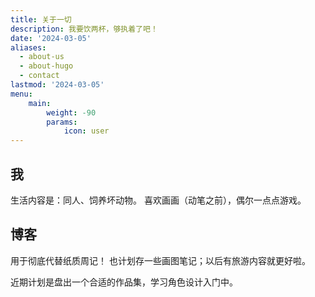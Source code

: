 ```yaml
---
title: 关于一切
description: 我要饮两杯，够执着了吧！
date: '2024-03-05'
aliases:
  - about-us
  - about-hugo
  - contact
lastmod: '2024-03-05'
menu:
    main: 
        weight: -90
        params:
            icon: user
---
```

## 我

生活内容是：同人、饲养坏动物。
喜欢画画（动笔之前），偶尔一点点游戏。

## 博客

用于彻底代替纸质周记！
也计划存一些画图笔记；以后有旅游内容就更好啦。

近期计划是盘出一个合适的作品集，学习角色设计入门中。

